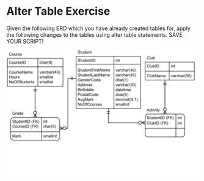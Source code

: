 # Alter Table Exercise

Given the following ERD which you have already created tables for, apply the following changes to the tables using alter table statements. SAVE YOUR SCRIPT!

<img src="ERD.png">